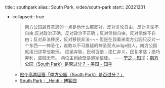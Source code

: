 title:: southpark
alias:: South Park, video/south-park
start:: 20221201

- collapsed:: true
  > 南方公园最有意思的一点是他什么都反对，反对言论自由，反对言论不自由;反对政治正确，反对政治不正确；反对信仰自由，反对信仰不自由；反对非法移民，反对移民非法~~~
  但是在我看来南方公园只反对一个东西——神圣化，谁敢以不可置疑的神圣观点judge别人，南方公园就用归谬拿他取乐。
  绝圣弃智，民利百倍；绝仁弃义，民复孝慈；绝巧弃利，盗贼无有。
  两位主创绝壁是道家信徒。
  —— [宁之 - 知乎](http://www.zhihu.com/people/li-zhu-60-20)；[南方公园（South Park）是否过分？ - 美国 - 知乎](https://web.archive.org/web/20161001101342/http://www.zhihu.com/question/19945000)
  - [贴个高票回答「南方公园（South Park）是否过分？」](https://bgm.tv/subject/topic/23779)
  - [South Park  - _Heidi - 博客园](https://www.cnblogs.com/stanmarsh/p/southpark.html)